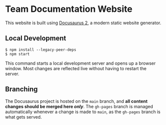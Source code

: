 # Team Documentation Website

This website is built using [Docusaurus 2](https://docusaurus.io/), a modern static website generator.

## Local Development

```
$ npm install --legacy-peer-deps
$ npm start
```

This command starts a local development server and opens up a browser window. Most changes are reflected live without having to restart the server.

## Branching

The Docusaurus project is hosted on the `main` branch, and **all content changes should be merged here _only_**. The `gh-pages` branch is managed automatically whenever a change is made to `main`, as the `gh-pages` branch is what gets served.